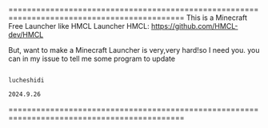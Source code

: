 ============================================================================================
This is a Minecraft Free Launcher like HMCL Launcher
HMCL:
https://github.com/HMCL-dev/HMCL

But, want to make a Minecraft Launcher is very,very hard!so I need you.
you can in my issue to tell me some program to update

                                                                            lucheshidi
                                                                            2024.9.26
============================================================================================
